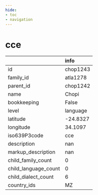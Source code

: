 ```yaml
---
hide:
- toc
- navigation
---
```

# cce
|                      | info     |
|:---------------------|:---------|
| id                   | chop1243 |
| family_id            | atla1278 |
| parent_id            | chop1242 |
| name                 | Chopi    |
| bookkeeping          | False    |
| level                | language |
| latitude             | -24.8327 |
| longitude            | 34.1097  |
| iso639P3code         | cce      |
| description          | nan      |
| markup_description   | nan      |
| child_family_count   | 0        |
| child_language_count | 0        |
| child_dialect_count  | 6        |
| country_ids          | MZ       |
